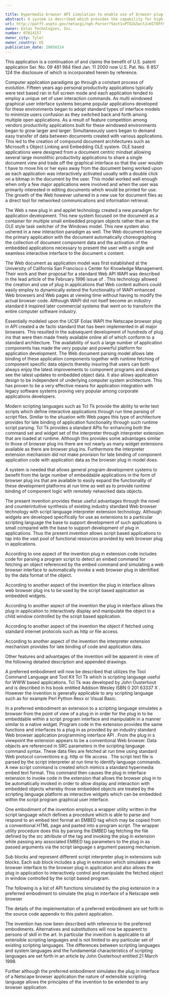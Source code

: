 ```yaml
---

title: Hypermedia browser API simulation to enable use of browser plug-ins and applets as embedded widgets in script-language-based interactive programs
abstract: A system is described which provides the capability for high-level extensible scripting language interpreters to incorporate and employ Web browser plug-ins as components within script-based programs. A script interpreter extension is described which simulates the plug-in API interface of a Web browser, from the point of view of the browser plug-in, to allow program scripts to cause browser plug-ins to be launched and manipulated, in a manner similar to the scripting platform's native widgets, from within the executing program script. This system allows embedded external program objects to be used to display and enable interactive processing of embedded data objects.
url: http://patft.uspto.gov/netacgi/nph-Parser?Sect1=PTO2&Sect2=HITOFF&p=1&u=%2Fnetahtml%2FPTO%2Fsearch-adv.htm&r=1&f=G&l=50&d=PALL&S1=07814157&OS=07814157&RS=07814157
owner: Eolas Technlogies, Inc.
number: 07814157
owner_city: Tyler
owner_country: US
publication_date: 20050214
---
```

This application is a continuation of and claims the benefit of U.S. patent application Ser. No. 09 481 984 filed Jan. 11 2000 now U.S. Pat. No. 6 857 124 the disclosure of which is incorporated herein by reference.

Computer application paradigms go through a constant process of evolution. Fifteen years ago personal productivity applications typically were text based ran in full screen mode and each application tended to employ a unique set of user interaction commands. As multi windowed graphical user interface systems became popular applications developed for these environments began to adopt standard types of interface models to minimize users confusion as they switched back and forth among multiple open applications. As a result of feature competition among vendors productivity applications built for these windowed environments began to grow larger and larger. Simultaneously users began to demand easy transfer of data between documents created with various applications. This led to the creation of compound document architectures such as Microsoft s Object Linking and Embedding OLE system. OLE based applications were designed from a document centric mindset allowing several large monolithic productivity applications to share a single document view and trade off the graphical interface so that the user wouldn t have to move his or her eyes away from the document being worked upon as each application was interactively activated usually with a double click on a bitmap in the document by the user. This model worked well enough when only a few major applications were involved and when the user was primarily interested in editing documents which would be printed for use. The growth of the Web however ushered in a new use for document files as a direct tool for networked communications and information retrieval.

The Web s new plug in and applet technology created a new paradigm for application development. This new system focused on the document as a container for multiple small embedded program objects rather than as the OLE style task switcher of the Windows model. This new system also ushered in a new interaction paradigm as well. The Web document became the primary application with the document automatically choreographing the collection of document component data and the activation of the embedded applications necessary to present the user with a single and seamless interactive interface to the document s content.

The Web document as application model was first established at the University of California San Francisco s Center for Knowledge Management. Their work and their proposal for a standard Web API WAPI was described in the lead article of the February 1996 issue of . This technology allowed the creation and use of plug in applications that Web content authors could easily employ to dynamically extend the functionality of WAPI enhanced Web browsers and Web pages at viewing time without having to modify the actual browser code. Although WAPI did not itself become an industry standard it inspired later commercial systems that went on to transform the entire computer software industry.

Essentially modeled upon the UCSF Eolas WAPI the Netscape browser plug in API created a de facto standard that has been implemented in all major browsers. This resulted in the subsequent development of hundreds of plug ins that were then made freely available online all of which conform to a standard architecture. The availability of such a large number of application components has made the very popular and powerful platform for application development. The Web document parsing model allows late binding of these application components together with runtime fetching of component specific data objects thereby insuring that users can both always enjoy the latest improvements to component programs and always see the latest updates to embedded object data. It also allows application design to be independent of underlying computer system architecture. This has proven to be a very effective means for application integration with legacy software systems proving very popular among corporate applications developers.

Modern scripting languages such as Tcl Tk provide the ability to write text scripts which define interactive applications through run time parsing of script files. Similar to the situation with Web pages this type of architecture provides for late binding of application functionality through such runtime script parsing. Tcl Tk provides a standard APIs for enhancing both the command set and widget set of the interpreter through interpreter extension that are loaded at runtime. Although this provides some advantages similar to those of browser plug ins there are not nearly as many widget extensions available as there are browser plug ins. Furthermore the interpreter extension mechanism did not make provision for late binding of component application code with application data as the browser plug in model does.

A system is needed that allows general program development systems to benefit from the large number of embeddable applications in the form of browser plug ins that are available to easily expand the functionality of these development platforms at run time as well as to provide runtime binding of component logic with remotely networked data objects.

The present invention provides these useful advantages through the novel and counterintuitive synthesis of existing industry standard Web browser technology with script language interpreter extension technology. Although widgets are developed specifically for use as extensions to a particular scripting language the base to support development of such applications is small compared with the base to support development of plug in applications. Thus the present invention allows script based applications to tap into the vast pool of functional resources provided by web browser plug in applications.

According to one aspect of the invention plug in extension code includes code for parsing a program script to detect an embed command for fetching an object referenced by the embed command and simulating a web browser interface to automatically invoke a web browser plug in identified by the data format of the object.

According to another aspect of the invention the plug in interface allows web browser plug ins to be used by the script based application as embedded widgets.

According to another aspect of the invention the plug in interface allows the plug in application to interactively display and manipulate the object in a child window controlled by the script based application.

According to another aspect of the invention the object if fetched using standard internet protocols such as http or file access.

According to another aspect of the invention the interpreter extension mechanism provides for late binding of code and application data.

Other features and advantages of the invention will be apparent in view of the following detailed description and appended drawings.

A preferred embodiment will now be described that utilizes the Tool Command Language and Tool Kit Tcl Tk which is scripting language useful for WWW based applications. Tcl Tk was developed by John Ousterhout and is described in his book entitled Addison Wesley ISBN 0 201 63337 X . However the invention is generally applicable to any scripting language such as for example Perl Python Rexx or Visual Basic.

In a preferred embodiment an extension to a scripting language simulates a browser from the point of view of a plug in in order for the plug in to be embeddable within a script program interface and manipulable in a manner similar to a native widget. Program code in the extension provides the same functions and interfaces to a plug in as provided by an industry standard Web browser application programming interface API . From the plug in s viewpoint the extension appears to be a conventional Web browser. Data objects are referenced in SRC parameters in the scripting language command syntax. These data files are fetched at run time using standard Web protocol conventions e.g. http or file access . The script text file is parsed by the script interpreter at run time to identify language commands. A new script command is created which mimics a standard hypermedia embed text format. This command then causes the plug in interface extension to invoke code in the extension that allows the browser plug in to be automatically invoked in order to allow display and interaction with embedded objects whereby those embedded objects are treated by the scripting language platform as interactive widgets which can be embedded within the script program graphical user interface.

One embodiment of the invention employs a wrapper utility written in the script language which defines a procedure which is able to parse and respond to an embed text format an EMBED tag which may be copied from a conventional HTML page and pasted into a program script. The wrapper utility procedure does this by parsing the EMBED tag fetching the file defined by the src attribute of the tag and invoking the plug in extension while passing any associated EMBED tag parameters to the plug in as passed arguments via the script language s argument passing mechanism.

Sub blocks and represent different script interpreter plug in extensions sub blocks. Each sub block includes a plug in extension which simulates a web browser interface to the browser plug in application and also allows the plug in application to interactively control and manipulate the fetched object in window controlled by the script based program.

The following is a list of API functions simulated by the plug extension in a preferred embodiment to simulate the plug in interface of a Netscape web browser 

The details of the implementation of a preferred embodiment are set forth in the source code appendix to this patent application.

The invention has now been described with reference to the preferred embodiments. Alternatives and substitutions will now be apparent to persons of skill in the art. In particular the invention is applicable to all extensible scripting languages and is not limited to any particular set of existing scripting languages. The differences between scripting languages and system languages and the fundamental characteristics of scripting languages are set forth in an article by John Ousterhout entitled 21 March 1998.

Further although the preferred embodiment simulates the plug in interface of a Netscape browser application the nature of extensible scripting language allows the principles of the invention to be extended to any browser application.

